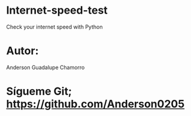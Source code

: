# Internet-speed-test
Check your internet speed with Python

# Autor:
Anderson Guadalupe Chamorro
# Sígueme Git; https://github.com/Anderson0205